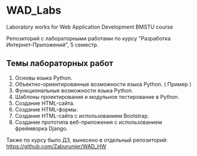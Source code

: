# WAD_Labs
Laboratory works for Web Application Development BMSTU course

Репозиторий с лабораторными работами по курсу "Разработка Интернет-Приложений", 5 семестр.

## Темы лабораторных работ
1. Основы языка Python.
2. Объектно-ориентированные возможности языка Python. ( Пример )
3. Функциональные возможности языка Python.
4. Шаблоны проектирования и модульное тестирование в Python.
5. Создание HTML-сайта.
6. Создание HTML-формы.
7. Создание HTML-сайта с использованием Bootstrap.
8. Создание прототипа веб-приложения с использованием фреймворка Django.

Также по курсу было ДЗ, вынесено в отдельный репозиторий: https://github.com/Zaburunier/WAD_HW

